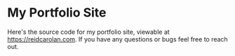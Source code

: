 # My Portfolio Site

Here's the source code for my portfolio site, viewable at https://reidcarolan.com. If you have any questions or bugs feel free to reach out.
